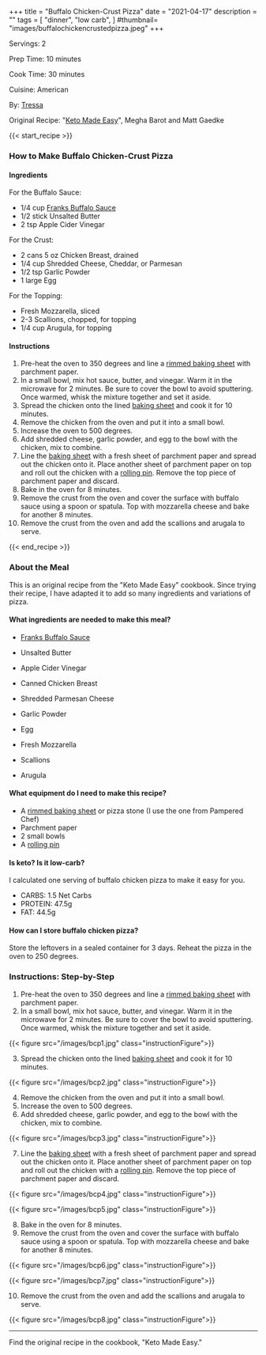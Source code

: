 +++
title = "Buffalo Chicken-Crust Pizza"
date = "2021-04-17"
description = ""
tags = [
    "dinner",
    "low carb",
]
#thumbnail= "images/buffalochickencrustedpizza.jpeg"
+++

Servings: 2 <!--more-->

Prep Time: 10 minutes

Cook Time: 30 minutes

Cuisine: American

By: [Tressa](https://www.jamilghar.com/about/)

Original Recipe: "[Keto Made Easy](https://amzn.to/3xNq0o1)", Megha Barot and Matt Gaedke

{{< start_recipe >}}

### How to Make Buffalo Chicken-Crust Pizza 

#### Ingredients 

For the Buffalo Sauce: 

* 1/4 cup [Franks Buffalo Sauce](https://amzn.to/3uW71Vq)
* 1/2 stick Unsalted Butter 
* 2 tsp Apple Cider Vinegar

For the Crust: 

* 2 cans 5 oz Chicken Breast, drained 
* 1/4 cup Shredded Cheese, Cheddar, or Parmesan 
* 1/2 tsp Garlic Powder
* 1 large Egg 

For the Topping: 

* Fresh Mozzarella, sliced 
* 2-3 Scallions, chopped, for topping
* 1/4 cup Arugula, for topping  
  
#### Instructions

1. Pre-heat the oven to 350 degrees and line a [rimmed baking sheet](https://amzn.to/3yY84WM) with parchment paper. 
2. In a small bowl, mix hot sauce, butter, and vinegar. Warm it in the microwave for 2 minutes. Be sure to cover the bowl to avoid sputtering. Once warmed, whisk the mixture together and set it aside. 
3. Spread the chicken onto the lined [baking sheet](https://amzn.to/3yY84WM) and cook it for 10 minutes. 
4. Remove the chicken from the oven and put it into a small bowl. 
5. Increase the oven to 500 degrees. 
6. Add shredded cheese, garlic powder, and egg to the bowl with the chicken, mix to combine. 
7. Line the [baking sheet](https://amzn.to/3yY84WM) with a fresh sheet of parchment paper and spread out the chicken onto it. Place another sheet of parchment paper on top and roll out the chicken with a [rolling pin](https://amzn.to/3HX2nhb). Remove the top piece of parchment paper and discard. 
8. Bake in the oven for 8 minutes. 
9. Remove the crust from the oven and cover the surface with buffalo sauce using a spoon or spatula. Top with mozzarella cheese and bake for another 8 minutes. 
10. Remove the crust from the oven and add the scallions and arugala to serve.  

{{< end_recipe >}} 

### About the Meal 

This is an original recipe from the "Keto Made Easy" cookbook. Since trying their recipe, I have adapted it to add so many ingredients and variations of pizza.

#### What ingredients are needed to make this meal? 

* [Franks Buffalo Sauce](https://amzn.to/3uW71Vq)

* Unsalted Butter 

* Apple Cider Vinegar

* Canned Chicken Breast

* Shredded Parmesan Cheese 

* Garlic Powder

* Egg 

* Fresh Mozzarella

* Scallions

* Arugula

#### What equipment do I need to make this recipe?

* A [rimmed baking sheet](https://amzn.to/3yY84WM) or pizza stone (I use the one from Pampered Chef)
* Parchment paper
* 2 small bowls
* A [rolling pin](https://amzn.to/3HX2nhb)  


#### Is keto? Is it low-carb?

I calculated one serving of buffalo chicken pizza to make it easy for you.  

* CARBS: 1.5 Net Carbs
* PROTEIN: 47.5g
* FAT: 44.5g

#### How can I store buffalo chicken pizza?

Store the leftovers in a sealed container for 3 days. Reheat the pizza in the oven to 250 degrees. 

### Instructions: Step-by-Step

1. Pre-heat the oven to 350 degrees and line a [rimmed baking sheet](https://amzn.to/3yY84WM) with parchment paper. 
2. In a small bowl, mix hot sauce, butter, and vinegar. Warm it in the microwave for 2 minutes. Be sure to cover the bowl to avoid sputtering. Once warmed, whisk the mixture together and set it aside.

{{< figure src="/images/bcp1.jpg" class="instructionFigure">}}

3. Spread the chicken onto the lined [baking sheet](https://amzn.to/3yY84WM) and cook it for 10 minutes. 

{{< figure src="/images/bcp2.jpg" class="instructionFigure">}}

4. Remove the chicken from the oven and put it into a small bowl. 
5. Increase the oven to 500 degrees. 
6. Add shredded cheese, garlic powder, and egg to the bowl with the chicken, mix to combine. 

{{< figure src="/images/bcp3.jpg" class="instructionFigure">}}

7. Line the [baking sheet](https://amzn.to/3yY84WM) with a fresh sheet of parchment paper and spread out the chicken onto it. Place another sheet of parchment paper on top and roll out the chicken with a [rolling pin](https://amzn.to/3HX2nhb). Remove the top piece of parchment paper and discard. 

{{< figure src="/images/bcp4.jpg" class="instructionFigure">}}

{{< figure src="/images/bcp5.jpg" class="instructionFigure">}}

8. Bake in the oven for 8 minutes. 
9. Remove the crust from the oven and cover the surface with buffalo sauce using a spoon or spatula. Top with mozzarella cheese and bake for another 8 minutes. 

{{< figure src="/images/bcp6.jpg" class="instructionFigure">}}

{{< figure src="/images/bcp7.jpg" class="instructionFigure">}}

10. Remove the crust from the oven and add the scallions and arugala to serve.  

{{< figure src="/images/bcp8.jpg" class="instructionFigure">}}

---- 

Find the original recipe in the cookbook, "Keto Made Easy."
